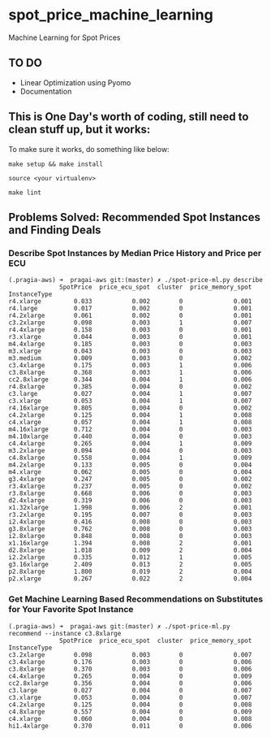 # spot_price_machine_learning
Machine Learning for Spot Prices

## TO DO

* Linear Optimization using Pyomo
* Documentation

## This is One Day's worth of coding, still need to clean stuff up, but it works:

To make sure it works, do something like below:

```make setup && make install```

```source <your virtualenv>```

```make lint```

## Problems Solved:  Recommended Spot Instances and Finding Deals


### Describe Spot Instances by Median Price History and Price per ECU

```
(.pragia-aws) ➜  pragai-aws git:(master) ✗ ./spot-price-ml.py describe
              SpotPrice  price_ecu_spot  cluster  price_memory_spot
InstanceType                                                       
r4.xlarge         0.033           0.002        0              0.001
r4.large          0.017           0.002        0              0.001
r4.2xlarge        0.061           0.002        0              0.001
c3.2xlarge        0.098           0.003        1              0.007
r4.4xlarge        0.158           0.003        0              0.001
r3.xlarge         0.044           0.003        0              0.001
m4.4xlarge        0.185           0.003        0              0.003
m3.xlarge         0.043           0.003        0              0.003
m3.medium         0.009           0.003        0              0.002
c3.4xlarge        0.175           0.003        1              0.006
c3.8xlarge        0.368           0.003        1              0.006
cc2.8xlarge       0.344           0.004        1              0.006
r4.8xlarge        0.385           0.004        0              0.002
c3.large          0.027           0.004        1              0.007
c3.xlarge         0.053           0.004        1              0.007
r4.16xlarge       0.805           0.004        0              0.002
c4.2xlarge        0.125           0.004        1              0.008
c4.xlarge         0.057           0.004        1              0.008
m4.16xlarge       0.712           0.004        0              0.003
m4.10xlarge       0.440           0.004        0              0.003
c4.4xlarge        0.265           0.004        1              0.009
m3.2xlarge        0.094           0.004        0              0.003
c4.8xlarge        0.558           0.004        1              0.009
m4.2xlarge        0.133           0.005        0              0.004
m4.xlarge         0.062           0.005        0              0.004
g3.4xlarge        0.247           0.005        0              0.002
r3.4xlarge        0.237           0.005        0              0.002
r3.8xlarge        0.668           0.006        0              0.003
d2.4xlarge        0.319           0.006        0              0.003
x1.32xlarge       1.998           0.006        2              0.001
r3.2xlarge        0.195           0.007        0              0.003
i2.4xlarge        0.416           0.008        0              0.003
g3.8xlarge        0.762           0.008        0              0.003
i2.8xlarge        0.848           0.008        0              0.003
x1.16xlarge       1.394           0.008        2              0.001
d2.8xlarge        1.018           0.009        2              0.004
i2.2xlarge        0.335           0.012        1              0.005
g3.16xlarge       2.409           0.013        2              0.005
p2.8xlarge        1.800           0.019        2              0.004
p2.xlarge         0.267           0.022        2              0.004
```


### Get Machine Learning Based Recommendations on Substitutes for Your Favorite Spot Instance

```
(.pragia-aws) ➜  pragai-aws git:(master) ✗ ./spot-price-ml.py recommend --instance c3.8xlarge 
              SpotPrice  price_ecu_spot  cluster  price_memory_spot
InstanceType                                                       
c3.2xlarge        0.098           0.003        0              0.007
c3.4xlarge        0.176           0.003        0              0.006
c3.8xlarge        0.370           0.003        0              0.006
c4.4xlarge        0.265           0.004        0              0.009
cc2.8xlarge       0.356           0.004        0              0.006
c3.large          0.027           0.004        0              0.007
c3.xlarge         0.053           0.004        0              0.007
c4.2xlarge        0.125           0.004        0              0.008
c4.8xlarge        0.557           0.004        0              0.009
c4.xlarge         0.060           0.004        0              0.008
hi1.4xlarge       0.370           0.011        0              0.006
```
